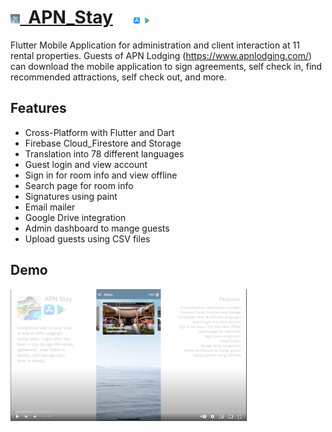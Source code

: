 # <a href="https://mark-sherriff.com/APNStay/download" target="_blank" rel="noopener noreferrer"><img src="README_ASSETS/appIcon.png" width="3%" />&nbsp;&nbsp;APN_Stay</a>&nbsp;&nbsp;&nbsp;&nbsp;&nbsp;<a href="https://apps.apple.com/ca/app/apn-stay/id1591951240" target="_blank" rel="noopener noreferrer"><img src="README_ASSETS/appStore.png" width="2%" /></a>&nbsp;<a href="https://play.google.com/store/apps/details?id=com.sherriff.apn.android" target="_blank" rel="noopener noreferrer"><img src="README_ASSETS/googlePlay.png" width="2%" /></a>

Flutter Mobile Application for administration and client interaction at 11 rental properties. Guests of APN Lodging (https://www.apnlodging.com/) can download the mobile application to sign agreements, self check in, find recommended attractions, self check out, and more.

## Features
* Cross-Platform with Flutter and Dart
* Firebase Cloud_Firestore and Storage
* Translation into 78 different languages
* Guest login and view account
* Sign in for room info and view offline
* Search page for room info
* Signatures using paint
* Email mailer
* Google Drive integration
* Admin dashboard to mange guests
* Upload guests using CSV files
## Demo 
[<img alt="youtube link to watch demo" width="75%" src="youtubeDemo.png" />](https://youtu.be/fBcVBSZvp7I)
